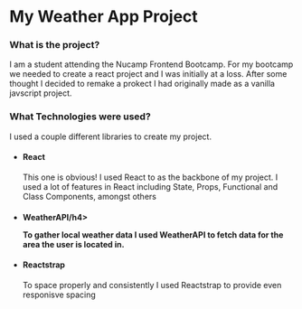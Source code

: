 <h1>My Weather App Project</h1>
<h3>What is the project?</h3>
<p>I am a student attending the Nucamp Frontend Bootcamp. For my bootcamp we needed to create a react project and I was initially at a loss. After some thought I decided to remake a prokect I had originally made as a vanilla javscript project.</p>
<h3>What Technologies were used?</h3>
<p>I used a couple different libraries to create my project.</p>
<ul><li><h4>React</h4><p>This one is obvious!  I used React to as the backbone of my project. I used a lot of features in React including State, Props, Functional and Class Components, amongst others</p></li>
<li><h4>WeatherAPI/h4><p>To gather local weather data I used WeatherAPI to fetch data for the area the user is located in.</p></li>
<li><h4>Reactstrap</h4><p>To space properly and consistently I used Reactstrap to provide even responisve spacing</p></li></ul>
